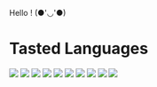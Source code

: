 Hello ! (●'◡'●)

# Tasted Languages
<img src="https://img.shields.io/badge/Python-3776AB?style=for-the-badge&logo=Python&logoColor=white" />
<img src="https://img.shields.io/badge/JAVA-007396?style=for-the-badge&logo=JAVA&logoColor=white" />
<img src="https://img.shields.io/badge/C-A8B9CC?style=for-the-badge&logo=C&logoColor=white" />
<img src="https://img.shields.io/badge/Verilog-8BC0D0?style=for-the-badge&logo=Verilog&logoColor=white" />
<img src="https://img.shields.io/badge/Rust-000000?style=for-the-badge&logo=Rust&logoColor=white" />
<img src="https://img.shields.io/badge/Scala-DC322F?style=for-the-badge&logo=Scala&logoColor=white" />
<img src="https://img.shields.io/badge/Python-3776AB?style=for-the-badge&logo=Python&logoColor=white" />
<img src="https://img.shields.io/badge/Python-3776AB?style=for-the-badge&logo=Python&logoColor=white" />
<img src="https://img.shields.io/badge/Python-3776AB?style=for-the-badge&logo=Python&logoColor=white" />
<img src="https://img.shields.io/badge/Python-3776AB?style=for-the-badge&logo=Python&logoColor=white" />
